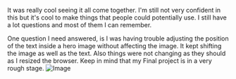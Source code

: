 It was really cool seeing it all come together. I'm still not very confident in this but it's cool to make things that people could potentially use. I still have a lot questions and most of them I can remember.

One question I need answered, is I was having trouble adjusting the position of the text inside a hero image without affecting the image. It kept shifting the image as well as the text. Also things were not changing as they should as I resized the browser. Keep in mind that my Final project is in a very rough stage.
![Image](./images/screenshot.jpg)
